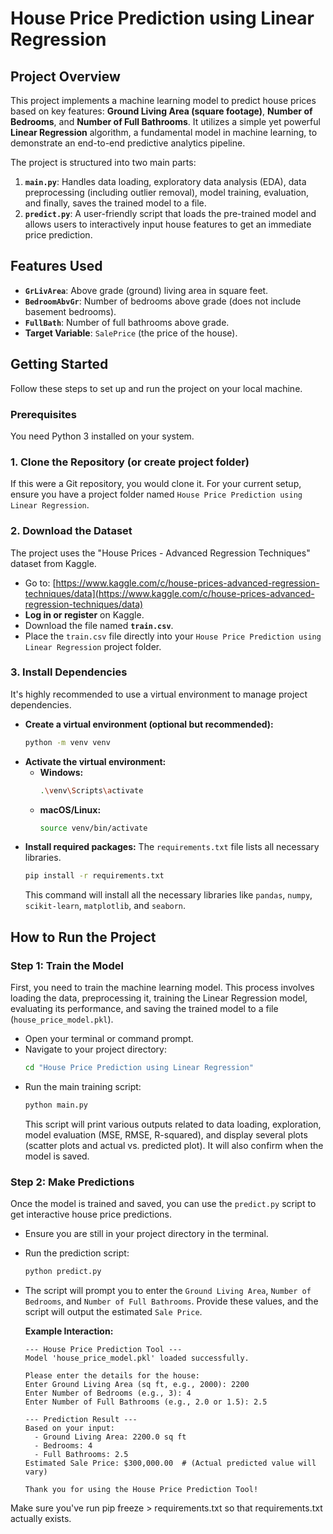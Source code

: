 # House Price Prediction using Linear Regression

## Project Overview

This project implements a machine learning model to predict house prices based on key features: **Ground Living Area (square footage)**, **Number of Bedrooms**, and **Number of Full Bathrooms**. It utilizes a simple yet powerful **Linear Regression** algorithm, a fundamental model in machine learning, to demonstrate an end-to-end predictive analytics pipeline.

The project is structured into two main parts:
1.  **`main.py`**: Handles data loading, exploratory data analysis (EDA), data preprocessing (including outlier removal), model training, evaluation, and finally, saves the trained model to a file.
2.  **`predict.py`**: A user-friendly script that loads the pre-trained model and allows users to interactively input house features to get an immediate price prediction.

## Features Used

* **`GrLivArea`**: Above grade (ground) living area in square feet.
* **`BedroomAbvGr`**: Number of bedrooms above grade (does not include basement bedrooms).
* **`FullBath`**: Number of full bathrooms above grade.
* **Target Variable**: `SalePrice` (the price of the house).

## Getting Started

Follow these steps to set up and run the project on your local machine.

### Prerequisites

You need Python 3 installed on your system.

### 1. Clone the Repository (or create project folder)

If this were a Git repository, you would clone it. For your current setup, ensure you have a project folder named `House Price Prediction using Linear Regression`.

### 2. Download the Dataset

The project uses the "House Prices - Advanced Regression Techniques" dataset from Kaggle.

* Go to: [https://www.kaggle.com/c/house-prices-advanced-regression-techniques/data](https://www.kaggle.com/c/house-prices-advanced-regression-techniques/data)
* **Log in or register** on Kaggle.
* Download the file named **`train.csv`**.
* Place the `train.csv` file directly into your `House Price Prediction using Linear Regression` project folder.

### 3. Install Dependencies

It's highly recommended to use a virtual environment to manage project dependencies.

* **Create a virtual environment (optional but recommended):**
    ```bash
    python -m venv venv
    ```
* **Activate the virtual environment:**
    * **Windows:**
        ```bash
        .\venv\Scripts\activate
        ```
    * **macOS/Linux:**
        ```bash
        source venv/bin/activate
        ```
* **Install required packages:**
    The `requirements.txt` file lists all necessary libraries.
    ```bash
    pip install -r requirements.txt
    ```
    This command will install all the necessary libraries like `pandas`, `numpy`, `scikit-learn`, `matplotlib`, and `seaborn`.

## How to Run the Project

### Step 1: Train the Model

First, you need to train the machine learning model. This process involves loading the data, preprocessing it, training the Linear Regression model, evaluating its performance, and saving the trained model to a file (`house_price_model.pkl`).

* Open your terminal or command prompt.
* Navigate to your project directory:
    ```bash
    cd "House Price Prediction using Linear Regression"
    ```
* Run the main training script:
    ```bash
    python main.py
    ```
    This script will print various outputs related to data loading, exploration, model evaluation (MSE, RMSE, R-squared), and display several plots (scatter plots and actual vs. predicted plot). It will also confirm when the model is saved.

### Step 2: Make Predictions

Once the model is trained and saved, you can use the `predict.py` script to get interactive house price predictions.

* Ensure you are still in your project directory in the terminal.
* Run the prediction script:
    ```bash
    python predict.py
    ```
* The script will prompt you to enter the `Ground Living Area`, `Number of Bedrooms`, and `Number of Full Bathrooms`. Provide these values, and the script will output the estimated `Sale Price`.

    **Example Interaction:**
    ```
    --- House Price Prediction Tool ---
    Model 'house_price_model.pkl' loaded successfully.

    Please enter the details for the house:
    Enter Ground Living Area (sq ft, e.g., 2000): 2200
    Enter Number of Bedrooms (e.g., 3): 4
    Enter Number of Full Bathrooms (e.g., 2.0 or 1.5): 2.5

    --- Prediction Result ---
    Based on your input:
      - Ground Living Area: 2200.0 sq ft
      - Bedrooms: 4
      - Full Bathrooms: 2.5
    Estimated Sale Price: $300,000.00  # (Actual predicted value will vary)

    Thank you for using the House Price Prediction Tool!
    ```

Make sure you've run pip freeze > requirements.txt so that requirements.txt actually exists.
